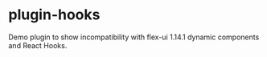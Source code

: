 # plugin-hooks

Demo plugin to show incompatibility with flex-ui 1.14.1 dynamic components and React Hooks.
